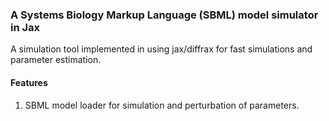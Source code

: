 
### A Systems Biology Markup Language (SBML) model simulator in Jax
A simulation tool implemented in using jax/diffrax for fast simulations and parameter estimation.

#### Features
1.  SBML model loader for simulation and perturbation of parameters. 


